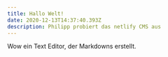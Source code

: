 ```yaml
---
title: Hallo Welt!
date: 2020-12-13T14:37:40.393Z
description: Philipp probiert das netlify CMS aus
---
```

Wow ein Text Editor, der Markdowns erstellt.
